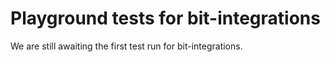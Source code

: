 # Playground tests for bit-integrations
We are still awaiting the first test run for bit-integrations.
